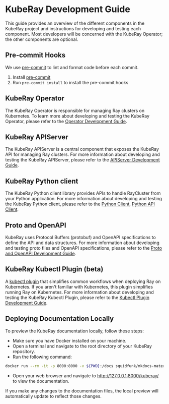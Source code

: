 # KubeRay Development Guide

This guide provides an overview of the different components in the KubeRay project and instructions for developing and testing each component.
Most developers will be concerned with the KubeRay Operator; the other components are optional.

## Pre-commit Hooks

We use [pre-commit] to lint and format code before each commit.

1. Install [pre-commit]
1. Run `pre-commit install` to install the pre-commit hooks

## KubeRay Operator

The KubeRay Operator is responsible for managing Ray clusters on Kubernetes.
To learn more about developing and testing the KubeRay Operator, please refer to the [Operator Development Guide](https://github.com/ray-project/kuberay/blob/master/ray-operator/DEVELOPMENT.md).

## KubeRay APIServer

The KubeRay APIServer is a central component that exposes the KubeRay API for managing Ray clusters.
For more information about developing and testing the KubeRay APIServer, please refer to the [APIServer Development Guide](https://github.com/ray-project/kuberay/blob/master/apiserver/DEVELOPMENT.md).

## KubeRay Python client

The KubeRay Python client library provides APIs to handle RayCluster from your Python application. For more information about developing and testing the KubeRay Python client, please refer to the [Python Client](https://github.com/ray-project/kuberay/blob/master/components/pythonclient.md), [Python API Client](https://github.com/ray-project/kuberay/blob/master/components/pythonapiclient.md).

## Proto and OpenAPI

KubeRay uses Protocol Buffers (protobuf) and OpenAPI specifications to define the API and data structures.
For more information about developing and testing proto files and OpenAPI specifications, please refer to the [Proto and OpenAPI Development Guide](https://github.com/ray-project/kuberay/blob/master/proto/README.md).

## KubeRay Kubectl Plugin (beta)

A [kubectl plugin] that simplifies common workflows when deploying Ray on Kubernetes. If
you aren't familiar with Kubernetes, this plugin simplifies running Ray on Kubernetes.
For more information about developing and testing the KubeRay Kubectl Plugin, please refer to the
[Kubectl Plugin Development Guide].

## Deploying Documentation Locally

To preview the KubeRay documentation locally, follow these steps:

- Make sure you have Docker installed on your machine.
- Open a terminal and navigate to the root directory of your KubeRay repository.
- Run the following command:

```sh
docker run --rm -it -p 8000:8000 -v ${PWD}:/docs squidfunk/mkdocs-material
```

- Open your web browser and navigate to <http://127.0.0.1:8000/kuberay/> to view the documentation.

If you make any changes to the documentation files, the local preview will automatically update to reflect those changes.

[pre-commit]: https://pre-commit.com/
[kubectl plugin]: https://kubernetes.io/docs/tasks/extend-kubectl/kubectl-plugins/
[Kubectl Plugin Development Guide]: ../../kubectl-plugin/DEVELOPMENT.md

